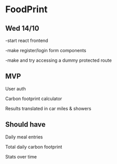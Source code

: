 # FoodPrint

## Wed 14/10

-start react frontend

-make register/login form components

-make and try accessing a dummy protected route

## MVP

User auth

Carbon footprint calculator

Results translated in car miles & showers
  
## Should have

Daily meal entries

Total daily carbon footprint

Stats over time
